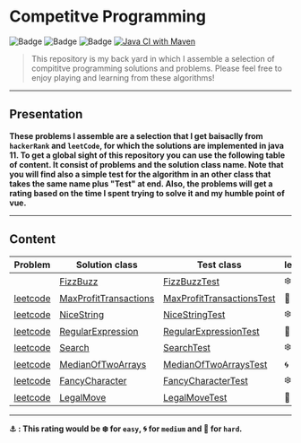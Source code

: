 # Competitve Programming

![Badge](https://img.shields.io/badge/Problems-Solving-black) ![Badge](https://img.shields.io/badge/JUnit-5.7.1-brightgreen) ![Badge](https://img.shields.io/badge/JDK-11-brightgreen) [![Java CI with Maven](https://github.com/abdorah/CP/actions/workflows/maven.yml/badge.svg)](https://github.com/abdorah/CP/actions/workflows/maven.yml)


> This repository is my back yard in which I assemble a selection of compititve programming solutions and problems. Please feel free to enjoy playing and learning from these algorithms!

---

## Presentation

**These problems I assemble are a selection that I get baisaclly from `hackerRank` and `leetCode`, for which the solutions are implemented in java 11. To get a global sight of this repository you can use the following table of content. It consist of problems and the solution class name. Note that you will find also a simple test for the algorithm in an other class that takes the same name plus "Test" at end. Also, the problems will get a rating based on the time I spent trying to solve it and my humble point of vue.**

---

## Content

| Problem | Solution class | Test class | level |
| --- | --- | --- | --- |
|  | [FizzBuzz](https://github.com/abdorah/CP/blob/master/src/main/java/com/FizzBuzz.java) | [FizzBuzzTest](https://github.com/abdorah/CP/blob/master/src/test/java/com/FizzBuzzTest.java) | :snowflake: |
| [leetcode](https://leetcode.com/problems/best-time-to-buy-and-sell-stock-iii/) | [MaxProfitTransactions](https://github.com/abdorah/CP/blob/master/src/main/java/com/MaxProfitTransactions.java) | [MaxProfitTransactionsTest](https://github.com/abdorah/CP/blob/master/src/test/java/com/MaxProfitTransactionsTest.java) | :ocean: |
| [leetcode](https://leetcode.com/problems/longest-nice-substring/) | [NiceString](https://github.com/abdorah/CP/blob/master/src/main/java/com/NiceString.java) | [NiceStringTest](https://github.com/abdorah/CP/blob/master/src/test/java/com/NiceStringTest.java) | :snowflake: |
| [leetcode](https://leetcode.com/problems/regular-expression-matching/) | [RegularExpression](https://github.com/abdorah/CP/blob/master/src/main/java/com/RegularExpression.java) | [RegularExpressionTest](https://github.com/abdorah/CP/blob/master/src/test/java/com/RegularExpressionTest.java) | :ocean: |
| [leetcode](https://leetcode.com/problems/search-suggestions-system/) | [Search](https://github.com/abdorah/CP/blob/master/src/main/java/com/Search.java) | [SearchTest](https://github.com/abdorah/CP/blob/master/src/test/java/com/SearchTest.java) | :snowflake: |
| [leetcode](https://leetcode.com/problems/median-of-two-sorted-arrays/) | [MedianOfTwoArrays](https://github.com/abdorah/CP/blob/master/src/main/java/com/MedianOfTwoArrays.java) | [MedianOfTwoArraysTest](https://github.com/abdorah/CP/blob/master/src/test/java/com/MedianOfTwoArraysTest.java) | :cyclone: |
| [leetcode](https://leetcode.com/problems/delete-characters-to-make-fancy-string/) | [FancyCharacter](https://github.com/abdorah/CP/blob/master/src/main/java/com/FancyCharacter.java) | [FancyCharacterTest](https://github.com/abdorah/CP/blob/master/src/test/java/com/FancyCharacterTest.java) | :snowflake: |
| [leetcode](https://leetcode.com/problems/check-if-move-is-legal/) | [LegalMove](https://github.com/abdorah/CP/blob/master/src/main/java/com/LegalMove.java) | [LegalMoveTest](https://github.com/abdorah/CP/blob/master/src/test/java/com/LegalMoveTest.java) | :ocean: |

---

**⚓ : This rating would be :snowflake: for `easy`, :cyclone: for `medium` and :ocean: for `hard`.**
